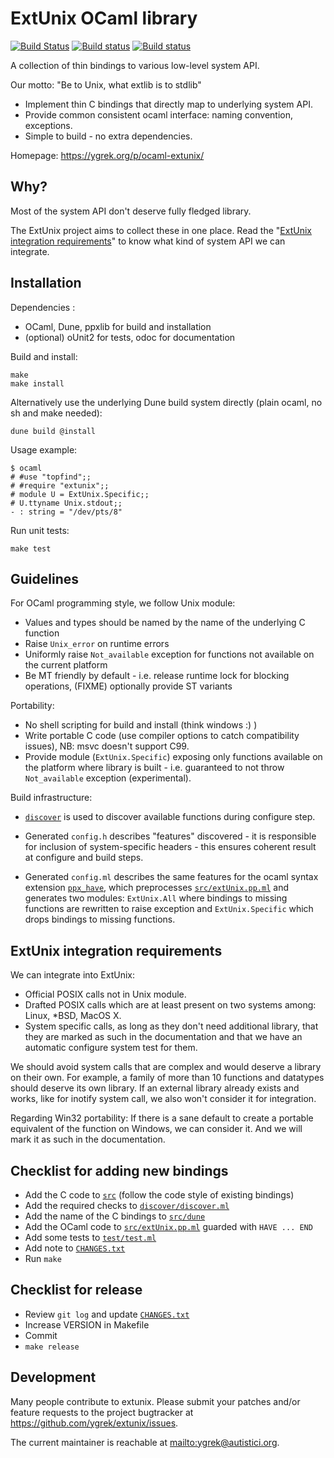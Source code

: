 ExtUnix OCaml library
=====================

[![Build Status](https://travis-ci.com/ygrek/extunix.svg?branch=master)](https://travis-ci.com/ygrek/extunix)
[![Build status](https://ci.appveyor.com/api/projects/status/66fpgc2qol5fu30g?svg=true)](https://ci.appveyor.com/project/ygrek/extunix/branch/master)
[![Build status](https://github.com/ygrek/extunix/actions/workflow/main.yml/badge.svg)](https://github.com/ygrek/extunix/actions)

A collection of thin bindings to various low-level system API.

Our motto: "Be to Unix, what extlib is to stdlib"

* Implement thin C bindings that directly map to underlying system API.
* Provide common consistent ocaml interface: naming convention, exceptions.
* Simple to build - no extra dependencies.

Homepage: <https://ygrek.org/p/ocaml-extunix/>

Why?
----

Most of the system API don't deserve fully fledged library.

The ExtUnix project aims to collect these in one place. Read the
"[ExtUnix integration requirements](#extunix-integration-requirements)"
to know what kind of system API we can integrate.

Installation
------------

Dependencies :

* OCaml, Dune, ppxlib for build and installation
* (optional) oUnit2 for tests, odoc for documentation

Build and install:

    make
    make install

Alternatively use the underlying Dune build system directly (plain ocaml,
no sh and make needed):

    dune build @install

Usage example:

    $ ocaml
    # #use "topfind";;
    # #require "extunix";;
    # module U = ExtUnix.Specific;;
    # U.ttyname Unix.stdout;;
    - : string = "/dev/pts/8"

Run unit tests:

    make test

Guidelines
----------

For OCaml programming style, we follow Unix module:

* Values and types should be named by the name of the underlying C function
* Raise `Unix_error` on runtime errors
* Uniformly raise `Not_available` exception for functions not available on the
  current platform
* Be MT friendly by default - i.e. release runtime lock for blocking
  operations, (FIXME) optionally provide ST variants

Portability:

* No shell scripting for build and install (think windows :) )
* Write portable C code (use compiler options to catch compatibility issues),
  NB: msvc doesn't support C99.
* Provide module (`ExtUnix.Specific`) exposing only functions available on the
  platform where library is built - i.e. guaranteed to not throw
  `Not_available` exception (experimental).

Build infrastructure:

* [`discover`][] is used to discover available functions during
  configure step.

* Generated `config.h` describes "features" discovered - it is
  responsible for inclusion of system-specific headers - this ensures
  coherent result at configure and build steps.

* Generated `config.ml` describes the same features for the ocaml
  syntax extension [`ppx_have`][], which preprocesses
  [`src/extUnix.pp.ml`][] and generates two modules: `ExtUnix.All`
  where bindings to missing functions are rewritten to raise exception
  and `ExtUnix.Specific` which drops bindings to missing functions.

[`discover`]: discover/discover.ml
[`ppx_have`]: ppx_have/ppx_have.ml
[`src/extUnix.pp.ml`]: src/extUnix.pp.ml

ExtUnix integration requirements
--------------------------------

We can integrate into ExtUnix:

* Official POSIX calls not in Unix module.
* Drafted POSIX calls which are at least present on two systems among:
  Linux, *BSD, MacOS X.
* System specific calls, as long as they don't need additional library,
  that they are marked as such in the documentation and that we have an
  automatic configure system test for them.

We should avoid system calls that are complex and would deserve a library on
their own. For example, a family of more than 10 functions and datatypes should
deserve its own library. If an external library already exists and works, like
for inotify system call, we also won't consider it for integration.

Regarding Win32 portability:
If there is a sane default to create a portable equivalent of the function on
Windows, we can consider it. And we will mark it as such in the documentation.

Checklist for adding new bindings
---------------------------------

* Add the C code to [`src`][] (follow the code style of existing bindings)
* Add the required checks to [`discover/discover.ml`][]
* Add the name of the C bindings to [`src/dune`][]
* Add the OCaml code to [`src/extUnix.pp.ml`][] guarded with `HAVE ... END`
* Add some tests to [`test/test.ml`][]
* Add note to [`CHANGES.txt`][]
* Run `make`

[`src`]: src
[`discover/discover.ml`]: discover/discover.ml
[`src/dune`]: src/dune
[`test/test.ml`]: test/test.ml
[`CHANGES.txt`]: CHANGES.txt

Checklist for release
---------------------

* Review `git log` and update [`CHANGES.txt`][]
* Increase VERSION in Makefile
* Commit
* `make release`

Development
-----------

Many people contribute to extunix. Please submit your patches and/or feature requests
to the project bugtracker at <https://github.com/ygrek/extunix/issues>.

The current maintainer is reachable at <mailto:ygrek@autistici.org>.
